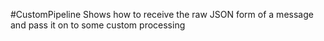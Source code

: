 
#CustomPipeline
Shows how to receive the raw JSON form of a message and pass it on to some custom processing
